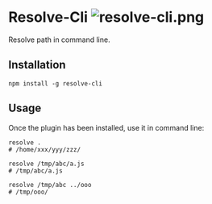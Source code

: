# Resolve-Cli ![resolve-cli.png](https://badge.fury.io/js/resolve-cli.png)

Resolve path in command line.

## Installation

```
npm install -g resolve-cli
```

## Usage

Once the plugin has been installed, use it in command line:

```
resolve .
# /home/xxx/yyy/zzz/
```

```
resolve /tmp/abc/a.js
# /tmp/abc/a.js
```

```
resolve /tmp/abc ../ooo
# /tmp/ooo/
```